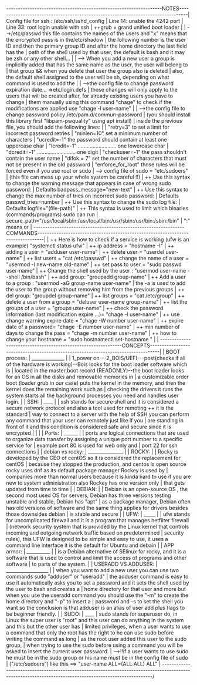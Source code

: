 
------------------------------------------------------------------NOTES---------------------------------------------------------------------------------|
Config file for ssh : /etc/ssh/sshd_config														|
Line 14: unable the 4242 port																|
Line 33: root login unable with ssh															|
++grub = grand unified boot loader															|
																			|
-->/etc/passwd this file contains the names of the users and "x" means that the encrypted pass is in the/etc/shadow 					|
the following number is the user ID and then the primary group ID and after the home directory the last field has the 					|
path of the shell used by that user, the default is bash and it may be zsh or any other shell...							|
																			|
--> When you add a new user a group is implicitly added that has the same name as the user, the user will belong to 					|
that group && when you delete that user the group also is deleted											|
also, the default shell assigned to the user will be sh, depending on what command is used to add the 							|
																			|
-->the config file to change password expiration date... =>etc/login.defs										|
those changes will only apply to the users that will be created after, for already existing users you have to change 					|
them manually using this command "chage" to check if the modifications are applied use "chage -l user-name"						|
																			|
-->the config file to change password policy /etc/pam.d/commun-password											|
(you should install this library first "libpam-pwquality" using apt install)										|
inside the previous file, you should add the following lines:												|
																			|
"retry=3" to set a limit for incorrect password retries  												|
"minlen=10" set a minimum number of characters 														|
"ucredit=-1" the password should contain at least one uppercase char											|
"lcredit=-1" .......................... one lowercase char												|
"dcredit=-1" .......................... one digit													|
"checkuser=-1" the pass shouldn't contain the user name 												|
"difok = 7" set the number of characters that must not be present in the old password 									|
"enforce_for_root" those rules will be forced even if you use root or sudo										|
--> config file of sudo = "etc/sudoers"															|
(this file can mess up your whole system be careful !!)													|
++ Use this syntax to change the warning message that appears in case of wrong sudo password:								|
Defaults	 badpass_message="new-text"														|
++ Use this syntax to change the max number of tries on incorrect sudo password:									|									Defaults        passwd_tries=number															|
++ Use this syntax to change the sudo log file:														|
Defaults	logfile="(file-path)"															|
++ This syntax is used to limit which binaries (commands/programs) sudo can run										|
secure_path="/usr/local/sbin:/usr/local/bin:/usr/sbin:/usr/bin:/sbin:/bin"										|
":" means or 																		|
----------------------------------------------------------------COMMANDS--------------------------------------------------------------------------------|
																			|
++ Here is how to check if a service is working (ufw is an example) "systemctl status ufw"								|
++ ip address = "hostname -I"																|
++ adding a user  = "adduser user-name"															|
++ delete user = "userdel user-name"															|
++ list users = "cat /etc/passwd"															|
++ change the name of a user = "usermod -l new-name old-name"												|
++ set pass to user = "sudo passwd user-name"														|
++ Change the shell used by the user : "usermod user-name --shell /bin/bash"										|
++ add group: "groupadd group-name"															|
++ Add a user to a group : "usermod -aG group-name user-name"												|
the -a is used to add the user to the group without removing him from the previous groups 								|
++ del group: "groupdel group-name"															|
++ list groups = "cat /etc/group"															|
++ delete a user from a group = "deluser user-name group-name"												|
++ list the groups of a user = "groups user-name"													|
++ check the password information (last modification expire ...)= "chage -l user-name"									|
++ use change warning expire date = "chage -W number user-name"												|
++ expire date of a password= "chage -E number user-name"												|
++ min number of days to change the pass = "chage -m number user-name"											|
++ how to change your hostname = "sudo hostnamectl set-hostname <newhostname>"										|
																			|
--------------------------------------------------------------CONCEPTS----------------------------------------------------------------------------------|
																			|
                                 			  BOOT process:											|
                		 			 ______________											|
																			|
1_power on---2_BOIS/UEFI---post(checks if all of the hardware is working)--Bois looks for the boot loader software which is 				|
located in the master boot record (READONLY)--the boot loader looks for an OS in all the disks and removable memories in				|
a customizable order boot (loader grub in our case) puts the kernel in the memory, and then the kernel does the remaining work such as			|
checking the drivers it runs the system starts all the background processes you need and handles user login.						|
																			|
							   SSH:		 										|
					  		   ____												|
							 												|
ssh stands for secure shell and it is considered a secure network protocol and also a tool used for remoting ++ it is the standard			|
way to connect to a server with the help of SSH you can perform any command that your user can remotely just like if you 				|
are standing in front of it and this condition is considered safe and secure since it is encrypted							|
 																			|																													|
																			|					  						 	 					Ports:												|
				                        ______												|
																			|
ports are logical connections that are used to organize data transfer by assigning a unique port number to a specific service for 			|
example port 80 is used for web only and 														|
port 22 for ssh connections   																|
																			|
					    	  debian vs rocky:											|
					  	  _______________											|
																			|
ROCKY:																			|
																			|
Rocky is developed by the CEO of centOS so it is considered the replacement for centOS									|
because they stopped the production, and centos is open source rocky uses dnf as its default package manager Rockey is used by 				|
companies more than normal users because it is kinda hard to use if you are new to system administration also Rockey has one version only		|
that gets updated from time to time															|
																			|
DEBIAN:																			|
																			|
Debian is an open-source OS , the second most used OS for servers, Debian has three versions testing unstable and stable, Debian has "apt" 		|
as a package manager, Debian often has old versions of software and the same thing applies for drivers besides those downsides debian			|
is stable and secure																	|
																			|
							  UFW:												|
					                _____												|
																			|
ufw stands for uncomplicated firewall and it is a program that manages netfilter firewall								|
(network security system that is provided by the Linux kernel that controls incoming and outgoing network traffic based on predetermined 		|
security rules), this UFW is designed to be simple and easy to use, it uses a command line interface it is the default for Ubuntu and debain 		|
																			|
							APP armor:											|
							__________											|
																			|
is a Debian alternative of SElinux for rocky, and it is a software that is used to control and limit the access of programs and other software 		|
to parts of the system.																	|
																			|
							 USERADD VS ADDUSER:										|
							 __________________										|
																			|
when you want to add a new user you can use two commands sudo "adduser" or "useradd"									|
the adduser command is easy to use it automatically asks you to set a password and it sets the shell used by the user to bash and creates a 		|
home directory for that user and more but when you use the useradd command you should use the "-m" to create the home directory  and "-p" to insert a 	|
password and -s to set the shell you want so the conclusion is that adduser is an alias of user add plus flags to be beginner friendly.			|
																			|
				  			   SUDO:											|
				  			   ____												|
sudo stands for superuser do, in Linux the super user is "root" and this user can do anything in the system and this but the other user has 		|
limited privileges, when a user wants to use a command that only the root has the right to he can use sudo before writing the command as long		|
as the root user added this user to the sudo group,													|
when trying to use the sudo before using a command you will be asked to insert the current user password.						|
-->!!if a user wants to use sudo he must be in the sudo group or his name must be in the config file of sudo 						|
("/etc/sudoers") like this ==> "user-name ALL=(ALL:ALL) ALL" 												|
--------------------------------------------------------------------------------------------------------------------------------------------------------/


































































